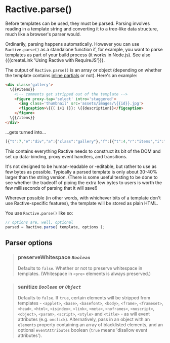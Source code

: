 # Ractive.parse()

Before templates can be used, they must be parsed. Parsing involves reading in a template string and converting it to a tree-like data structure, much like a browser's parser would.

Ordinarily, parsing happens automatically. However you can use `Ractive.parse()` as a standalone function if, for example, you want to parse templates as part of your build process (it works in Node.js). See also {{{createLink 'Using Ractive with RequireJS'}}}.

The output of `Ractive.parse()` is an array or object (depending on whether the template contains [inline partials](partials#inline-partials) or not). Here's an example:

```html
<div class='gallery'>
  \{{#items}}
    <!-- comments get stripped out of the template -->
    <figure proxy-tap='select' intro='staggered'>
      <img class='thumbnail' src='assets/images/\{{id}}.jpg'>
      <figcaption>\{{( i+1 )}}: \{{description}}</figcaption>
    </figure>
  \{{/items}}
</div>
```

...gets turned into...

```js
[{"t":7,"e":"div","a":{"class":"gallery"},"f":[{"t":4,"r":"items","i":"i","f":[" ",{"t":7,"e":"figure","a":{"intro":"staggered"},"f":[{"t":7,"e":"img","a":{"class":"thumbnail","src":["assets/images/",{"t":2,"r":"id","p":4},".jpg"]}}," ",{"t":7,"e":"figcaption","f":[{"t":2,"x":{"r":["i"],"s":"❖0+1"},"p":4},": ",{"t":2,"r":"description","p":4}]}],"v":{"tap":"select"}}," "],"p":1}]}]
```

This contains everything Ractive needs to construct its bit of the DOM and set up data-binding, proxy event handlers, and transitions.

It's not designed to be human-readable or -editable, but rather to use as few bytes as possible. Typically a parsed template is only about 30-40% larger than the string version. (There is some useful testing to be done to see whether the tradeoff of piping the extra few bytes to users is worth the few milliseconds of parsing that it will save!)

Wherever possible (in other words, with whichever bits of a template don't use Ractive-specific features), the template will be stored as plain HTML.

You use `Ractive.parse()` like so:

```js
// options are, well, optional
parsed = Ractive.parse( template, options );
```


## Parser options

> ### preserveWhitespace *`Boolean`*
> Defaults to `false`. Whether or not to preserve whitespace in templates. (Whitespace in `<pre>` elements is always preserved.)

> ### sanitize *`Boolean` or `Object`*
> Defaults to `false`. If `true`, certain elements will be stripped from templates - `<applet>`, `<base>`, `<basefont>`, `<body>`, `<frame>`, `<frameset>`, `<head>`, `<html>`, `<isindex>`, `<link>`, `<meta>`, `<noframes>`, `<noscript>`, `<object>`, `<param>`, `<script>`, `<style>` and `<title>` - as will event attributes (e.g. `onclick`). Alternatively, pass in an object with an `elements` property containing an array of blacklisted elements, and an optional `eventAttributes` boolean (`true` means 'disallow event attributes').


